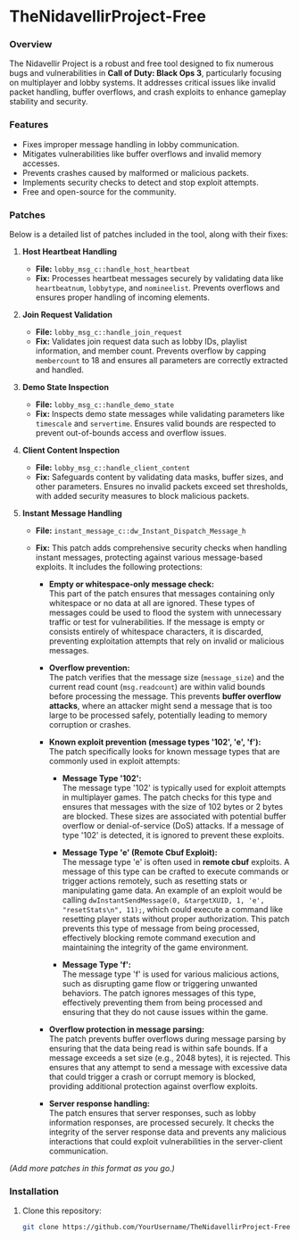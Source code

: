 # TheNidavellirProject-Free  

### Overview  
The Nidavellir Project is a robust and free tool designed to fix numerous bugs and vulnerabilities in **Call of Duty: Black Ops 3**, particularly focusing on multiplayer and lobby systems. It addresses critical issues like invalid packet handling, buffer overflows, and crash exploits to enhance gameplay stability and security.  

### Features  
- Fixes improper message handling in lobby communication.  
- Mitigates vulnerabilities like buffer overflows and invalid memory accesses.  
- Prevents crashes caused by malformed or malicious packets.  
- Implements security checks to detect and stop exploit attempts.  
- Free and open-source for the community.  

### Patches  
Below is a detailed list of patches included in the tool, along with their fixes:  

1. **Host Heartbeat Handling**  
   - **File:** `lobby_msg_c::handle_host_heartbeat`  
   - **Fix:** Processes heartbeat messages securely by validating data like `heartbeatnum`, `lobbytype`, and `nomineelist`. Prevents overflows and ensures proper handling of incoming elements.  

2. **Join Request Validation**  
   - **File:** `lobby_msg_c::handle_join_request`  
   - **Fix:** Validates join request data such as lobby IDs, playlist information, and member count. Prevents overflow by capping `membercount` to 18 and ensures all parameters are correctly extracted and handled.  

3. **Demo State Inspection**  
   - **File:** `lobby_msg_c::handle_demo_state`  
   - **Fix:** Inspects demo state messages while validating parameters like `timescale` and `servertime`. Ensures valid bounds are respected to prevent out-of-bounds access and overflow issues.  

4. **Client Content Inspection**  
   - **File:** `lobby_msg_c::handle_client_content`  
   - **Fix:** Safeguards content by validating data masks, buffer sizes, and other parameters. Ensures no invalid packets exceed set thresholds, with added security measures to block malicious packets.  

5. **Instant Message Handling**  
   - **File:** `instant_message_c::dw_Instant_Dispatch_Message_h`  
   - **Fix:** This patch adds comprehensive security checks when handling instant messages, protecting against various message-based exploits. It includes the following protections:

     - **Empty or whitespace-only message check:**  
       This part of the patch ensures that messages containing only whitespace or no data at all are ignored. These types of messages could be used to flood the system with unnecessary traffic or test for vulnerabilities. If the message is empty or consists entirely of whitespace characters, it is discarded, preventing exploitation attempts that rely on invalid or malicious messages.

     - **Overflow prevention:**  
       The patch verifies that the message size (`message_size`) and the current read count (`msg.readcount`) are within valid bounds before processing the message. This prevents **buffer overflow attacks**, where an attacker might send a message that is too large to be processed safely, potentially leading to memory corruption or crashes.

     - **Known exploit prevention (message types '102', 'e', 'f'):**  
       The patch specifically looks for known message types that are commonly used in exploit attempts:

       - **Message Type '102':**  
         The message type '102' is typically used for exploit attempts in multiplayer games. The patch checks for this type and ensures that messages with the size of 102 bytes or 2 bytes are blocked. These sizes are associated with potential buffer overflow or denial-of-service (DoS) attacks. If a message of type '102' is detected, it is ignored to prevent these exploits.

       - **Message Type 'e' (Remote Cbuf Exploit):**  
         The message type 'e' is often used in **remote cbuf** exploits. A message of this type can be crafted to execute commands or trigger actions remotely, such as resetting stats or manipulating game data. An example of an exploit would be calling `dwInstantSendMessage(0, &targetXUID, 1, 'e', "resetStats\n", 11);`, which could execute a command like resetting player stats without proper authorization. This patch prevents this type of message from being processed, effectively blocking remote command execution and maintaining the integrity of the game environment.

       - **Message Type 'f':**  
         The message type 'f' is used for various malicious actions, such as disrupting game flow or triggering unwanted behaviors. The patch ignores messages of this type, effectively preventing them from being processed and ensuring that they do not cause issues within the game.

     - **Overflow protection in message parsing:**  
       The patch prevents buffer overflows during message parsing by ensuring that the data being read is within safe bounds. If a message exceeds a set size (e.g., 2048 bytes), it is rejected. This ensures that any attempt to send a message with excessive data that could trigger a crash or corrupt memory is blocked, providing additional protection against overflow exploits.

     - **Server response handling:**  
       The patch ensures that server responses, such as lobby information responses, are processed securely. It checks the integrity of the server response data and prevents any malicious interactions that could exploit vulnerabilities in the server-client communication.

*(Add more patches in this format as you go.)*  

### Installation  
1. Clone this repository:  
   ```bash
   git clone https://github.com/YourUsername/TheNidavellirProject-Free.git
